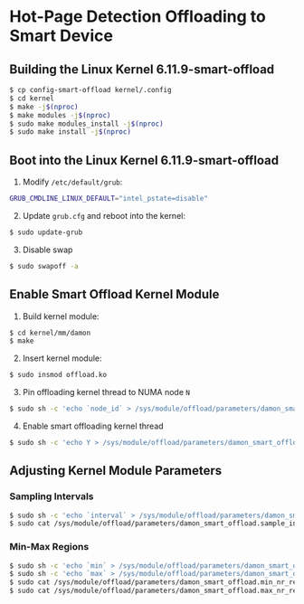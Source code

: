 # Hot-Page Detection Offloading to Smart Device

## Building the Linux Kernel 6.11.9-smart-offload

```bash
$ cp config-smart-offload kernel/.config
$ cd kernel
$ make -j$(nproc)
$ make modules -j$(nproc)
$ sudo make modules_install -j$(nproc)
$ sudo make install -j$(nproc)
```


## Boot into the Linux Kernel 6.11.9-smart-offload

1. Modify `/etc/default/grub`:
```bash
GRUB_CMDLINE_LINUX_DEFAULT="intel_pstate=disable"
```
2. Update `grub.cfg` and reboot into the kernel:
```bash
$ sudo update-grub
```

3. Disable swap
```bash
$ sudo swapoff -a
```

## Enable Smart Offload Kernel Module

1. Build kernel module:
```bash
$ cd kernel/mm/damon
$ make
```
2. Insert kernel module:
```bash
$ sudo insmod offload.ko
```

3. Pin offloading kernel thread to NUMA node `N`
```bash
$ sudo sh -c 'echo `node_id` > /sys/module/offload/parameters/damon_smart_offload.numa_node'
```

4. Enable smart offloading kernel thread
```bash
$ sudo sh -c 'echo Y > /sys/module/offload/parameters/damon_smart_offload.enabled'
```

## Adjusting Kernel Module Parameters

### Sampling Intervals
```bash
$ sudo sh -c 'echo `interval` > /sys/module/offload/parameters/damon_smart_offload.sample_interval'
$ sudo cat /sys/module/offload/parameters/damon_smart_offload.sample_interval
```

### Min-Max Regions
```bash
$ sudo sh -c 'echo `min` > /sys/module/offload/parameters/damon_smart_offload.min_nr_regions'
$ sudo sh -c 'echo `max` > /sys/module/offload/parameters/damon_smart_offload.max_nr_regions'
$ sudo cat /sys/module/offload/parameters/damon_smart_offload.min_nr_regions
$ sudo cat /sys/module/offload/parameters/damon_smart_offload.max_nr_regions
```

